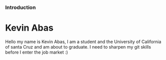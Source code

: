 ### Introduction

# Kevin Abas

Hello my name is Kevin Abas, I am a student and the University of California of santa Cruz and am about to graduate. I need to sharpen my git skills before I enter the job market :)
